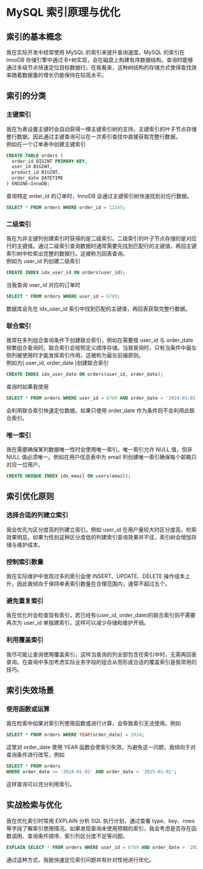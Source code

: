 # MySQL 索引原理与优化

## 索引的基本概念

我在实际开发中经常使用 MySQL 的索引来提升查询速度。MySQL 的索引在 InnoDB 存储引擎中通过 B+树实现，会在磁盘上构建有序数据结构，查询时能够通过多级节点快速定位目标数据行。在我看来，这种树结构的存储方式使得查找效率随着数据量的增长仍能保持在较高水平。

## 索引的分类

### 主键索引

我在为表设置主键时会自动获得一棵主键索引树的支持。主键索引的叶子节点存储整行数据，因此通过主键查询可以在一次索引查找中直接获取完整行数据。  
例如在一个订单表中创建主键索引

```sql
CREATE TABLE orders (
  order_id BIGINT PRIMARY KEY,
  user_id BIGINT,
  product_id BIGINT,
  order_date DATETIME
) ENGINE=InnoDB;
```

查询特定 order_id 的订单时，InnoDB 会通过主键索引树快速找到对应行数据。

```sql
SELECT * FROM orders WHERE order_id = 12345;
```

### 二级索引

我在为非主键列创建索引时获得的是二级索引。二级索引的叶子节点存储的是对应行的主键值。通过二级索引查询数据时通常需要先找到匹配行的主键值，再回主键索引树中检索出完整的数据行。这被称为回表查询。  
例如为 user_id 列创建二级索引

```sql
CREATE INDEX idx_user_id ON orders(user_id);
```

当我查询 user_id 对应的订单时

```sql
SELECT * FROM orders WHERE user_id = 6789;
```

数据库会先在 idx_user_id 索引中找到匹配的主键值，再回表获取完整行数据。

### 联合索引

我常在多列组合查询条件下创建联合索引，例如在需要按 user_id 与 order_date 频繁组合查询时。联合索引会按照定义顺序存储。当我查询时，只有当条件中最左侧列被使用时才能发挥索引作用，这被称为最左前缀原则。  
例如为( user_id, order_date )创建联合索引

```sql
CREATE INDEX idx_user_date ON orders(user_id, order_date);
```

查询时如果我使用

```sql
SELECT * FROM orders WHERE user_id = 6789 AND order_date > '2024-01-01';
```

会利用联合索引快速定位数据。如果只使用 order_date 作为条件则不会利用此联合索引。

### 唯一索引

我在需要确保某列数据唯一性时会使用唯一索引。唯一索引允许 NULL 值，但非 NULL 值必须唯一。例如在用户信息表中为 email 列创建唯一索引确保每个邮箱只对应一位用户。

```sql
CREATE UNIQUE INDEX idx_email ON users(email);
```

## 索引优化原则

### 选择合适的列建立索引

我会优先为区分度高的列建立索引。例如 user_id 在用户量较大时区分度高，检索效果明显。如果为性别这种区分度低的列建索引查询效果并不佳，索引树会增加存储与维护成本。

### 控制索引数量

我在实际维护中发现过多的索引会使 INSERT、UPDATE、DELETE 操作成本上升，因此我倾向于保持单表索引数量在合理范围内，通常不超过五个。

### 避免重复索引

我在优化时会检查现有索引，若已经有(user_id, order_date)的联合索引则不需要再次为 user_id 单独建索引，这样可以减少存储和维护开销。

### 利用覆盖索引

我尽可能让查询使用覆盖索引，这样当查询的列全部包含在索引中时，无需再回表查询。在查询中多加考虑实际业务字段的组合从而形成合适的覆盖索引是我常用的技巧。

## 索引失效场景

### 使用函数或运算

我在检索中如果对索引列使用函数或进行计算，会导致索引无法使用。例如

```sql
SELECT * FROM orders WHERE YEAR(order_date) = 2024;
```

这里对 order_date 使用 YEAR 函数会使索引失效。为避免这一问题，我倾向于对查询条件进行改写，例如

```sql
SELECT * FROM orders
WHERE order_date >= '2024-01-01' AND order_date < '2025-01-01';
```

这样查询可以充分利用索引。

## 实战检索与优化

我在优化索引时常用 EXPLAIN 分析 SQL 执行计划，通过查看 type、key、rows 等字段了解索引使用情况。如果发现查询未使用预期的索引，我会考虑是否存在函数调用、查询条件顺序、索引列区分度不足等问题。

```sql
EXPLAIN SELECT * FROM orders WHERE user_id = 6789 AND order_date > '2024-01-01';
```

通过这种方式，我能快速定位索引问题并有针对性地进行优化。
